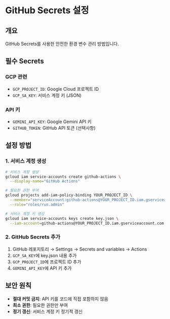 # GitHub Secrets 설정

## 개요
GitHub Secrets를 사용한 안전한 환경 변수 관리 방법입니다.

## 필수 Secrets

### GCP 관련
- `GCP_PROJECT_ID`: Google Cloud 프로젝트 ID
- `GCP_SA_KEY`: 서비스 계정 키 (JSON)

### API 키
- `GEMINI_API_KEY`: Google Gemini API 키
- `GITHUB_TOKEN`: GitHub API 토큰 (선택사항)

## 설정 방법

### 1. 서비스 계정 생성
```bash
# 서비스 계정 생성
gcloud iam service-accounts create github-actions \
  --display-name="GitHub Actions"

# 필요한 권한 부여
gcloud projects add-iam-policy-binding YOUR_PROJECT_ID \
  --member="serviceAccount:github-actions@YOUR_PROJECT_ID.iam.gserviceaccount.com" \
  --role="roles/run.admin"

# 서비스 계정 키 생성
gcloud iam service-accounts keys create key.json \
  --iam-account=github-actions@YOUR_PROJECT_ID.iam.gserviceaccount.com
```

### 2. GitHub Secrets 추가
1. GitHub 레포지토리 → Settings → Secrets and variables → Actions
2. `GCP_SA_KEY`에 key.json 내용 추가
3. `GCP_PROJECT_ID`에 프로젝트 ID 추가
4. `GEMINI_API_KEY`에 API 키 추가

## 보안 원칙
- **절대 커밋 금지**: API 키를 코드에 직접 포함하지 않음
- **최소 권한**: 필요한 권한만 부여
- **정기 갱신**: 서비스 계정 키 정기적 갱신